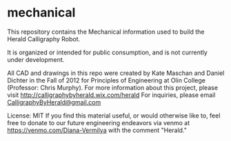 mechanical
==========

This repository contains the Mechanical information used to build the Herald Calligraphy Robot. 

It is organized or intended for public consumption, and is not currently under development.

All CAD and drawings in this repo were created by Kate Maschan and Daniel Dichter in the Fall of 2012 for Principles of Engineering at Olin College (Professor: Chris Murphy). For more information about this project, please visit http://calligraphybyherald.wix.com/herald For inquiries, please email CalligraphyByHerald@gmail.com


License: MIT
If you find this material useful, or would otherwise like to, feel free to donate to our future engineering endeavors via venmo at https://venmo.com/Diana-Vermilya with the comment "Herald."

